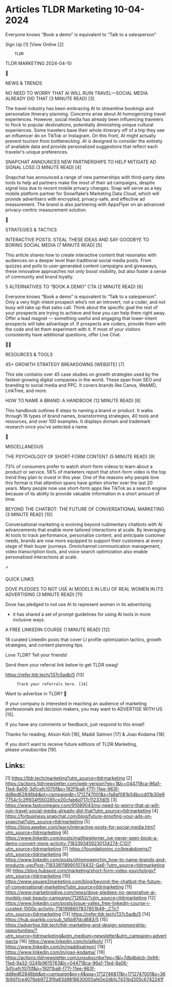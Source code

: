 # Articles TLDR Marketing 10-04-2024

Everyone knows “Book a demo” is equivalent to “Talk to a
salesperson”  

 Sign Up [1] |View Online [2] 

		TLDR 

TLDR MARKETING 2024-04-10

📱 

NEWS & TRENDS

 NO NEED TO WORRY THAT AI WILL RUIN TRAVEL—SOCIAL MEDIA ALREADY DID
THAT (3 MINUTE READ) [3] 

 The travel industry has been embracing AI to streamline bookings and
personalize itinerary planning. Concerns arise about AI homogenizing
travel experiences. However, social media has already been influencing
travelers to flock to popular destinations, potentially diminishing
unique cultural experiences. Some travelers base their whole itinerary
off of a trip they see an influencer do on TikTok or Instagram. On
this front, AI might actually prevent tourism from bottlenecking. AI
is designed to consider the entirety of available data and provide
personalized suggestions that reflect each traveler’s unique
preferences. 

 SNAPCHAT ANNOUNCES NEW PARTNERSHIPS TO HELP MITIGATE AD SIGNAL LOSS
(3 MINUTE READ) [4] 

 Snapchat has announced a range of new partnerships with third-party
data tools to help ad partners make the most of their ad campaigns,
despite signal loss due to recent mobile privacy changes. Snap will
serve as a key mobile platform partner for Snowflake’s Marketing
Data Cloud, which will provide advertisers with encrypted,
privacy-safe, and effective ad measurement. The brand is also
partnering with AppsFlyer on an advanced privacy-centric measurement
solution. 

🚀 

STRATEGIES & TACTICS

 INTERACTIVE POSTS: STEAL THESE IDEAS AND SAY GOODBYE TO BORING SOCIAL
MEDIA (7 MINUTE READ) [5] 

 This article shares how to create interactive content that resonates
with audiences on a deeper level than traditional social media posts.
From quizzes and polls to user-generated content campaigns and
giveaways, these innovative approaches not only boost visibility, but
also foster a sense of community and brand loyalty. 

 5 ALTERNATIVES TO “BOOK A DEMO” CTA (2 MINUTE READ) [6] 

 Everyone knows “Book a demo” is equivalent to “Talk to a
salesperson”. Only a very high-intent prospect who’s not an
introvert, not a coder, and not busy will take up that sales call.
Think about the specific goal the rest of your prospects are trying to
achieve and how you can help them right away. Offer a lead magnet —
something useful and engaging that lower-intent prospects will take
advantage of. If prospects are coders, provide them with the code and
let them experiment with it. If most of your visitors consistently
have additional questions, offer Live Chat. 

🧑‍💻 

RESOURCES & TOOLS

 45+ GROWTH STRATEGY BREAKDOWNS (WEBSITE) [7] 

 This site contains over 45 case studies on growth strategies used by
the fastest-growing digital companies in the world. These span from
SEO and branding to social media and PPC. It covers brands like Canva,
WebMD, LinkTree, and more. 

 HOW TO NAME A BRAND: A HANDBOOK (12 MINUTE READ) [8] 

 This handbook outlines 6 steps to naming a brand or product. It walks
through 16 types of brand names, brainstorming strategies, 40 tools
and resources, and over 100 examples. It displays domain and trademark
research once you’ve selected a name. 

🎁 

MISCELLANEOUS

 THE PSYCHOLOGY OF SHORT-FORM CONTENT (5 MINUTE READ) [9] 

 73% of consumers prefer to watch short-form videos to learn about a
product or service. 56% of marketers report that short-form video is
the top trend they plan to invest in this year. One of the reasons why
people love this format is that attention spans have gotten shorter
over the last 20 years. Many people now use short-form apps like
TikTok as a search engine because of its ability to provide valuable
information in a short amount of time. 

 BEYOND THE CHATBOT: THE FUTURE OF CONVERSATIONAL MARKETING (3 MINUTE
READ) [10] 

 Conversational marketing is evolving beyond rudimentary chatbots with
AI advancements that enable more tailored interactions at scale. By
leveraging AI tools to track performance, personalize content, and
anticipate customer needs, brands are now more equipped to support
their customers at every stage of their buyer journeys. Omnichannel
communication management, video transcription tools, and voice search
optimization also enable personalized interactions at scale. 

⚡ 

QUICK LINKS

 DOVE PLEDGES TO NOT USE AI MODELS IN LIEU OF REAL WOMEN IN ITS
ADVERTISING (3 MINUTE READ) [11] 

 Dove has pledged to not use AI to represent women in its advertising
- it has shared a set of prompt guidelines for using AI tools in more
inclusive ways. 

 A FREE LINKEDIN COURSE (1 MINUTE READ) [12] 

 18 curated LinkedIn posts that cover LI profile optimization tactics,
growth strategies, and content planning tips. 

Love TLDR? Tell your friends!

 Send them your referral link below to get TLDR swag! 

 https://refer.tldr.tech/137c5adb/5 [13] 

		 Track your referrals here. [14] 

Want to advertise in TLDR? 📰

 If your company is interested in reaching an audience of marketing
professionals and decision makers, you may want to ADVERTISE WITH US
[15]. 

 If you have any comments or feedback, just respond to this email! 

Thanks for reading, 
Alison Koh [16], Maddi Salmon [17] & Joao Kodama [18] 

If you don't want to receive future editions of TLDR Marketing,
please unsubscribe [19]. 

 

Links:
------
[1] https://tldr.tech/marketing?utm_source=tldrmarketing
[2] https://actions.tldrnewsletter.com/web-version?ep=1&lc=044718ca-96a1-11ed-8a06-3d1cefc1070f&p=192f1ba8-f711-11ee-963f-dd8ed62846bb&pt=campaign&t=1712747001&s=fa8af081b54bccd01b30e97754c1c2ff934f550285ce20cfab6d717c11237d05
[3] https://www.fastcompany.com/91089043/no-need-to-worry-that-ai-will-ruin-travel-social-media-already-did-that?utm_source=tldrmarketing
[4] https://forbusiness.snapchat.com/blog/future-proofing-your-ads-on-snapchat?utm_source=tldrmarketing
[5] https://blog.aweber.com/learn/interactive-posts-for-social-media.htm?utm_source=tldrmarketing
[6] https://www.linkedin.com/posts/matthewlerner_ive-never-seen-book-a-demo-convert-more-activity-7183393459230134274-C12j?utm_source=tldrmarketing
[7] https://foundationinc.co/breakdowns/?utm_source=tldrmarketing
[8] https://www.linkedin.com/posts/shlomogenchin_how-to-name-brands-and-products-ugcPost-7183381189901074432-Qa6-?utm_source=tldrmarketing
[9] https://blog.hubspot.com/marketing/short-form-video-psychology?utm_source=tldrmarketing
[10] https://www.square2marketing.com/blog/beyond-the-chatbot-the-future-of-conversational-marketing?utm_source=tldrmarketing
[11] https://www.marketingdive.com/news/dove-pledges-no-generative-ai-models-real-beauty-campaign/712652/?utm_source=tldrmarketing
[12] https://www.linkedin.com/posts/josue-valles_free-linkedin-course-i-curated-1000s-activity-7181998607837851649-_CTc?utm_source=tldrmarketing
[13] https://refer.tldr.tech/137c5adb/5
[14] https://hub.sparklp.co/sub_1d5b97dcd683/5
[15] https://advertise.tldr.tech/tldr-marketing-and-design-sponsorship-opportunities/?utm_source=tldrmarketing&utm_medium=newsletter&utm_campaign=advertisecta
[16] https://www.linkedin.com/in/alikoh/
[17] https://www.linkedin.com/in/maddisalmon/
[18] https://www.linkedin.com/in/joao-kodama/
[19] https://actions.tldrnewsletter.com/unsubscribe?ep=1&l=7dbdbdcb-3e94-11ed-9a32-0241b9615763&lc=044718ca-96a1-11ed-8a06-3d1cefc1070f&p=192f1ba8-f711-11ee-963f-dd8ed62846bb&pt=campaign&pv=4&spa=1712746817&t=1712747001&s=361b9d11ce4076eb9723f9a83d9818630000afe5e2db1c7431bd305c6742241f